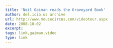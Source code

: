 ```yaml
---
title: 'Neil Gaiman reads the Graveyard Book'
author: del.icio.us archive
url: http://www.mousecircus.com/videotour.aspx
date: 2008-10-02
excerpt: 
tags: link,gaiman,video
type: link
---
```

